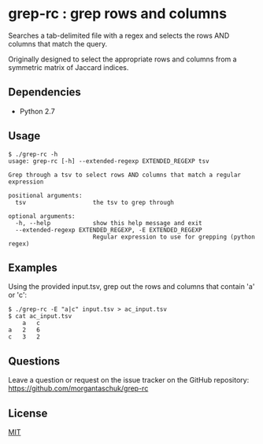 # grep-rc : grep rows and columns

Searches a tab-delimited file with a regex and selects the rows AND columns that match the query.

Originally designed to select the appropriate rows and columns from a symmetric matrix of Jaccard indices.

## Dependencies

* Python 2.7

## Usage

```
$ ./grep-rc -h
usage: grep-rc [-h] --extended-regexp EXTENDED_REGEXP tsv

Grep through a tsv to select rows AND columns that match a regular expression

positional arguments:
  tsv                   the tsv to grep through

optional arguments:
  -h, --help            show this help message and exit
  --extended-regexp EXTENDED_REGEXP, -E EXTENDED_REGEXP
                        Regular expression to use for grepping (python regex)
```

## Examples

Using the provided input.tsv, grep out the rows and columns that contain 'a' or 'c':

```
$ ./grep-rc -E "a|c" input.tsv > ac_input.tsv
$ cat ac_input.tsv
    a   c
a   2   6
c   3   2
```

## Questions

Leave a question or request on the issue tracker on the GitHub repository: https://github.com/morgantaschuk/grep-rc


## License

[MIT](LICENSE)
